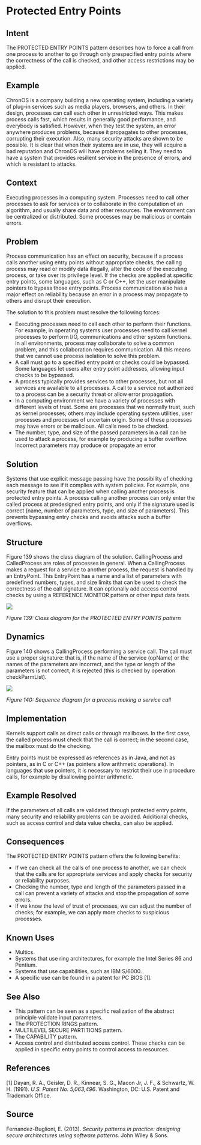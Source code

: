 # **Protected Entry Points**

## **Intent**
The PROTECTED ENTRY POINTS pattern describes how to force a call from one process to another to go through only prespecified entry points where the correctness of the call is checked, and other access restrictions may be applied.

## **Example**
ChronOS is a company building a new operating system, including a variety of plug-in services such as media players, browsers, and others. In their design, processes can call each other in unrestricted ways. This makes process calls fast, which results in generally good performance, and everybody is satisfied. However, when they test the system, an error anywhere produces problems, because it propagates to other processes, corrupting their execution. Also, many security attacks are shown to be possible. It is clear that when their systems are in use, they will acquire a bad reputation and ChronOS will have problems selling it. They need to have a system that provides resilient service in the presence of errors, and which is resistant to attacks.

## **Context**
Executing processes in a computing system. Processes need to call other processes to ask for services or to collaborate in the computation of an algorithm, and usually share data and other resources. The environment can be centralized or distributed. Some processes may be malicious or contain errors.

## **Problem**
Process communication has an effect on security, because if a process calls another using entry points without appropriate checks, the calling process may read or modify data illegally, alter the code of the executing process, or take over its privilege level. If the checks are applied at specific entry points, some languages, such as C or C++, let the user manipulate pointers to bypass those entry points. Process communication also has a major effect on reliability because an error in a process may propagate to others and disrupt their execution. 

The solution to this problem must resolve the following forces:

- Executing processes need to call each other to perform their functions. For example, in operating systems user processes need to call kernel processes to perform I/O, communications and other system functions. In all environments, process may collaborate to solve a common problem, and this collaboration requires communication. All this means that we cannot use process isolation to solve this problem. 
- A call must go to a specified entry point or checks could be bypassed. Some languages let users alter entry point addresses, allowing input checks to be bypassed. 
- A process typically provides services to other processes, but not all services are available to all processes. A call to a service not authorized to a process can be a security threat or allow error propagation. 
- In a computing environment we have a variety of processes with different levels of trust. Some are processes that we normally trust, such as kernel processes; others may include operating system utilities, user processes and processes of uncertain origin. Some of these processes may have errors or be malicious. All calls need to be checked. 
- The number, type, and size of the passed parameters in a call can be used to attack a process, for example by producing a buffer overflow. Incorrect parameters may produce or propagate an error

## **Solution**
Systems that use explicit message passing have the possibility of checking each message to see if it complies with system policies. For example, one security feature that can be applied when calling another process is protected entry points. A process calling another process can only enter the called process at predesigned entry points, and only if the signature used is correct (name, number of parameters, type, and size of parameters). This prevents bypassing entry checks and avoids attacks such a buffer overflows.

## **Structure**
Figure 139 shows the class diagram of the solution. CallingProcess and CalledProcess are roles of processes in general. When a CallingProcess makes a request for a service to another process, the request is handled by an EntryPoint. This EntryPoint has a name and a list of parameters with predefined numbers, types, and size limits that can be used to check the correctness of the call signature. It can optionally add access control checks by using a REFERENCE MONITOR pattern or other input data tests.

![](./Images/protected_entry_points_structure.png)

*Figure 139: Class diagram for the PROTECTED ENTRY POINTS pattern*

## **Dynamics**
Figure 140 shows a CallingProcess performing a service call. The call must use a proper signature: that is, if the name of the service (opName) or the names of the parameters are incorrect, and the type or length of the parameters is not correct, it is rejected (this is checked by operation checkParmList).

![](./Images/protected_entry_points_dynamics.png)

*Figure 140: Sequence diagram for a process making a service call*

## **Implementation**
Kernels support calls as direct calls or through mailboxes. In the first case, the called process must check that the call is correct; in the second case, the mailbox must do the checking. 

Entry points must be expressed as references as in Java, and not as pointers, as in C or C++ (as pointers allow arithmetic operations). In languages that use pointers, it is necessary to restrict their use in procedure calls, for example by disallowing pointer arithmetic.

## **Example Resolved**
If the parameters of all calls are validated through protected entry points, many security and reliability problems can be avoided. Additional checks, such as access control and data value checks, can also be applied.

## **Consequences**
The PROTECTED ENTRY POINTS pattern offers the following benefits: 

- If we can check all the calls of one process to another, we can check that the calls are for appropriate services and apply checks for security or reliability purposes. 
- Checking the number, type and length of the parameters passed in a call can prevent a variety of attacks and stop the propagation of some errors. 
- If we know the level of trust of processes, we can adjust the number of checks; for example, we can apply more checks to suspicious processes.

## **Known Uses**
- Multics. 
- Systems that use ring architectures, for example the Intel Series 86 and Pentium. 
- Systems that use capabilities, such as IBM S/6000. 
- A specific use can be found in a patent for PC BIOS [1].

## **See Also**
- This pattern can be seen as a specific realization of the abstract principle validate input parameters. 
- The PROTECTION RINGS pattern. 
- MULTILEVEL SECURE PARTITIONS pattern. 
- The CAPABILITY pattern. 
- Access control and distributed access control. These checks can be applied in specific entry points to control access to resources.

## **References**

[1] Dayan, R. A., Geisler, D. R., Kinnear, S. G., Macon Jr, J. F., & Schwartz, W. H. (1991). *U.S. Patent No. 5,063,496*. Washington, DC: U.S. Patent and Trademark Office.

## **Source**
Fernandez-Buglioni, E. (2013). *Security patterns in practice: designing secure architectures using software patterns*. John Wiley & Sons.
